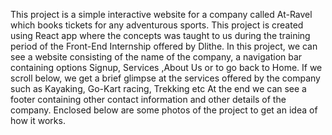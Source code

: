 This project is a simple interactive website for a company called At-Ravel which books tickets for any adventurous sports. This project is created using React app where the concepts was taught to us during the training period of the Front-End Internship offered by Dlithe. In this project, we can see a website consisting of the name of the company, a navigation bar containing options Signup, Services ,About Us or to go back to Home. If we scroll below, we get a brief glimpse at the services offered by the company such as Kayaking, Go-Kart racing, Trekking etc At the end we can see a footer containing other contact information and other details of the company. 
Enclosed below are some photos of the project to get an idea of how it works.
